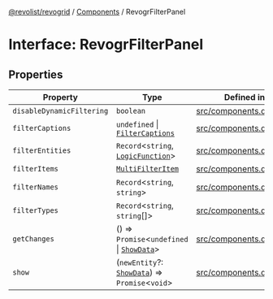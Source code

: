 [@revolist/revogrid](README.md) / [Components](Namespace.Components.md) / RevogrFilterPanel

# Interface: RevogrFilterPanel

## Properties

| Property | Type | Defined in |
| ------ | ------ | ------ |
| `disableDynamicFiltering` | `boolean` | [src/components.d.ts:397](https://github.com/revolist/revogrid/blob/477507f867ff98f395e0119897545945e222b246/src/components.d.ts#L397) |
| `filterCaptions` | `undefined` \| [`FilterCaptions`](TypeAlias.FilterCaptions.md) | [src/components.d.ts:398](https://github.com/revolist/revogrid/blob/477507f867ff98f395e0119897545945e222b246/src/components.d.ts#L398) |
| `filterEntities` | `Record`\<`string`, [`LogicFunction`](TypeAlias.LogicFunction.md)\> | [src/components.d.ts:399](https://github.com/revolist/revogrid/blob/477507f867ff98f395e0119897545945e222b246/src/components.d.ts#L399) |
| `filterItems` | [`MultiFilterItem`](TypeAlias.MultiFilterItem.md) | [src/components.d.ts:400](https://github.com/revolist/revogrid/blob/477507f867ff98f395e0119897545945e222b246/src/components.d.ts#L400) |
| `filterNames` | `Record`\<`string`, `string`\> | [src/components.d.ts:401](https://github.com/revolist/revogrid/blob/477507f867ff98f395e0119897545945e222b246/src/components.d.ts#L401) |
| `filterTypes` | `Record`\<`string`, `string`[]\> | [src/components.d.ts:402](https://github.com/revolist/revogrid/blob/477507f867ff98f395e0119897545945e222b246/src/components.d.ts#L402) |
| `getChanges` | () => `Promise`\<`undefined` \| [`ShowData`](TypeAlias.ShowData.md)\> | [src/components.d.ts:403](https://github.com/revolist/revogrid/blob/477507f867ff98f395e0119897545945e222b246/src/components.d.ts#L403) |
| `show` | (`newEntity`?: [`ShowData`](TypeAlias.ShowData.md)) => `Promise`\<`void`\> | [src/components.d.ts:404](https://github.com/revolist/revogrid/blob/477507f867ff98f395e0119897545945e222b246/src/components.d.ts#L404) |
